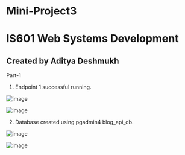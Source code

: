 # Mini-Project3
# IS601 Web Systems Development

## Created by Aditya Deshmukh

Part-1

1. Endpoint 1 successful running.

![image](https://user-images.githubusercontent.com/37020817/71223609-7fa83d80-22a2-11ea-8e8b-d408208fb420.png)

![image](https://user-images.githubusercontent.com/37020817/71223530-440d7380-22a2-11ea-93aa-fe127028c6db.png)

2. Database created using pgadmin4 blog_api_db.

![image](https://user-images.githubusercontent.com/37020817/71223686-d01f9b00-22a2-11ea-9487-6a7406c0b536.png)

![image](https://user-images.githubusercontent.com/37020817/71223626-8e8ef000-22a2-11ea-8053-9efe93d36aa3.png)
